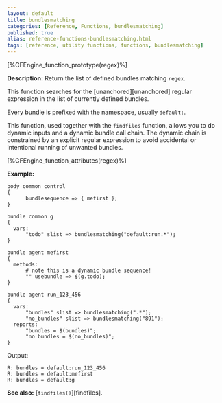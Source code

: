 ```yaml
---
layout: default
title: bundlesmatching
categories: [Reference, Functions, bundlesmatching]
published: true
alias: reference-functions-bundlesmatching.html
tags: [reference, utility functions, functions, bundlesmatching]
---
```


[%CFEngine_function_prototype(regex)%]

**Description:** Return the list of defined bundles matching `regex`.

This function searches for the [unanchored][unanchored] regular expression in 
the list of currently defined bundles.

Every bundle is prefixed with the namespace, usually `default:`.

This function, used together with the `findfiles` function, allows you
to do dynamic inputs and a dynamic bundle call chain.  The dynamic
chain is constrained by an explicit regular expression to avoid
accidental or intentional running of unwanted bundles.

[%CFEngine_function_attributes(regex)%]

**Example:**


```cf3
body common control
{
      bundlesequence => { mefirst };
}

bundle common g
{
  vars:
      "todo" slist => bundlesmatching("default:run.*");
}

bundle agent mefirst
{
  methods:
      # note this is a dynamic bundle sequence!
      "" usebundle => $(g.todo);
}

bundle agent run_123_456
{
  vars:
      "bundles" slist => bundlesmatching(".*");
      "no_bundles" slist => bundlesmatching("891");
  reports:
      "bundles = $(bundles)";
      "no bundles = $(no_bundles)";
}
```

Output:

```
R: bundles = default:run_123_456
R: bundles = default:mefirst
R: bundles = default:g
```

**See also:** [`findfiles()`][findfiles].
